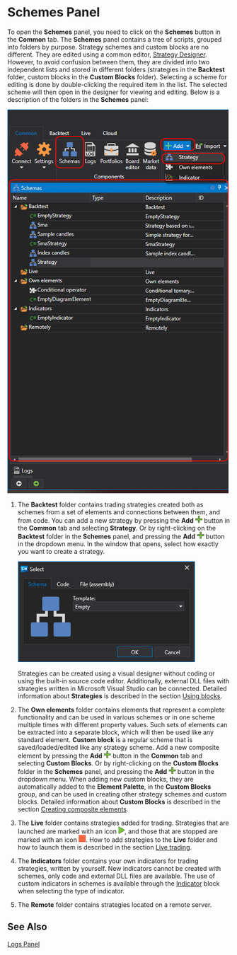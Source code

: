 # Schemes Panel

To open the **Schemes** panel, you need to click on the **Schemes** button in the **Common** tab. The **Schemes** panel contains a tree of scripts, grouped into folders by purpose. Strategy schemes and custom blocks are no different. They are edited using a common editor, [Strategy Designer](Designer_Designer_schemes_strategies_and_component_elements.md). However, to avoid confusion between them, they are divided into two independent lists and stored in different folders (strategies in the **Backtest** folder, custom blocks in the **Custom Blocks** folder). Selecting a scheme for editing is done by double-clicking the required item in the list. The selected scheme will then open in the designer for viewing and editing. Below is a description of the folders in the **Schemes** panel:

![Designer Panel Circuits 00](../images/Designer_Panel_Circuits_00.png)

1. The **Backtest** folder contains trading strategies created both as schemes from a set of elements and connections between them, and from code. You can add a new strategy by pressing the **Add** ![Designer Panel Circuits 01](../images/Designer_Panel_Circuits_01_button.png) button in the **Common** tab and selecting **Strategy**. Or by right-clicking on the **Backtest** folder in the **Schemes** panel, and pressing the **Add** ![Designer Panel Circuits 01](../images/Designer_Panel_Circuits_01_button.png) button in the dropdown menu. In the window that opens, select how exactly you want to create a strategy.
   
    ![Designer Panel Circuits 04](../images/Designer_Panel_Circuits_04.png)
   
    Strategies can be created using a visual designer without coding or using the built-in source code editor. Additionally, external DLL files with strategies written in Microsoft Visual Studio can be connected. Detailed information about **Strategies** is described in the section [Using blocks](Designer_Creating_strategy_out_of_blocks.md).

2. The **Own elements** folder contains elements that represent a complete functionality and can be used in various schemes or in one scheme multiple times with different property values. Such sets of elements can be extracted into a separate block, which will then be used like any standard element. **Custom block** is a regular scheme that is saved/loaded/edited like any strategy scheme. Add a new composite element by pressing the **Add** ![Designer Panel Circuits 01](../images/Designer_Panel_Circuits_01_button.png) button in the **Common** tab and selecting **Custom Blocks**. Or by right-clicking on the **Custom Blocks** folder in the **Schemes** panel, and pressing the **Add** ![Designer Panel Circuits 01](../images/Designer_Panel_Circuits_01_button.png) button in the dropdown menu. When adding new custom blocks, they are automatically added to the **Element Palette**, in the **Custom Blocks** group, and can be used in creating other strategy schemes and custom blocks. Detailed information about **Custom Blocks** is described in the section [Creating composite elements](Designer_Creating_composite_elements.md).

3. The **Live** folder contains strategies added for trading. Strategies that are launched are marked with an icon ![Designer Panel Circuits 02](../images/Designer_Panel_Circuits_02.png), and those that are stopped are marked with an icon ![Designer Panel Circuits 03](../images/Designer_Panel_Circuits_03.png). How to add strategies to the **Live** folder and how to launch them is described in the section [Live trading](Designer_Add_strategy_Live_trade.md).

4. The **Indicators** folder contains your own indicators for trading strategies, written by yourself. New indicators cannot be created with schemes, only code and external DLL files are available. The use of custom indicators in schemes is available through the [Indicator](Designer_indicator.md) block when selecting the type of indicator.

5. The **Remote** folder contains strategies located on a remote server.

## See Also

[Logs Panel](Designer_Panel_Logs.md)